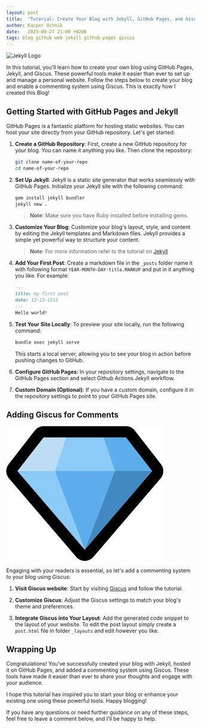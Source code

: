 ```yaml
---
layout: post
title:  "Tutorial: Create Your Blog with Jekyll, GitHub Pages, and Giscus"
author: Kacper Ochnik
date:   2023-09-27 21:00 +0200
tags: blog github web jekyll github-pages giscus
---
```


![Jekyll Logo](https://jekyllrb.com/img/logo-2x.png)

In this tutorial, you'll learn how to create your own blog using GitHub Pages, Jekyll, and Giscus. These powerful tools make it easier than ever to set up and manage a personal website. Follow the steps below to create your blog and enable a commenting system using Giscus. This is exactly how I created this Blog!

## Getting Started with GitHub Pages and Jekyll

GitHub Pages is a fantastic platform for hosting static websites. You can host your site directly from your GitHub repository. Let's get started:

1. **Create a GitHub Repository**: First, create a new GitHub repository for your blog. You can name it anything you like. Then clone the repository:

   ```bash
   git clone name-of-your-repo
   cd name-of-your-repo
   ```

2. **Set Up Jekyll**: Jekyll is a static site generator that works seamlessly with GitHub Pages. Initialize your Jekyll site with the following command:

   ```bash
   gem install jekyll bundler
   jekyll new .
   ```

   > **Note**: Make sure you have Ruby installed before installing gems.

3. **Customize Your Blog**: Customize your blog's layout, style, and content by editing the Jekyll templates and Markdown files. Jekyll provides a simple yet powerful way to structure your content.

    > **Note**: For more information refer to the tutorial on [Jekyll](https://jekyllrb.com/docs/step-by-step/01-setup/)

4. **Add Your First Post**: Create a markdown file in the `_posts` folder name it with following format
``YEAR-MONTH-DAY-title.MARKUP`` and put in it anything you like. For example:

    ```markdown
    ---
    title: my first post
    date: 12-12-1212
    ---
    Hello world!
    ```

4. **Test Your Site Locally**: To preview your site locally, run the following command:

   ```bash
   bundle exec jekyll serve
   ```

   This starts a local server, allowing you to see your blog in action before pushing changes to GitHub.

5. **Configure GitHub Pages**: In your repository settings, navigate to the GitHub Pages section and select Github Actions Jekyll workflow.

6. **Custom Domain (Optional)**: If you have a custom domain, configure it in the repository settings to point to your GitHub Pages site.

## Adding Giscus for Comments

![Giscus Logo](https://raw.githubusercontent.com/giscus/giscus/cb790dfd42079f31ac92393f5deaa2fdd2e8acd3/public/giscus.svg)

Engaging with your readers is essential, so let's add a commenting system to your blog using Giscus:

1. **Visit Giscus website**: Start by visiting [Giscus](https://giscus.app/) and follow the tutorial.

2. **Customize Giscus**: Adjust the Giscus settings to match your blog's theme and preferences.

3. **Integrate Giscus into Your Layout**: Add the generated code snippet to the layout of your website. To edit the post layout simply create a `post.html` file in folder `_layouts` and edit however you like.

## Wrapping Up

Congratulations! You've successfully created your blog with Jekyll, hosted it on GitHub Pages, and added a commenting system using Giscus. These tools have made it easier than ever to share your thoughts and engage with your audience.

I hope this tutorial has inspired you to start your blog or enhance your existing one using these powerful tools. Happy blogging!

If you have any questions or need further guidance on any of these steps, feel free to leave a comment below, and I'll be happy to help.